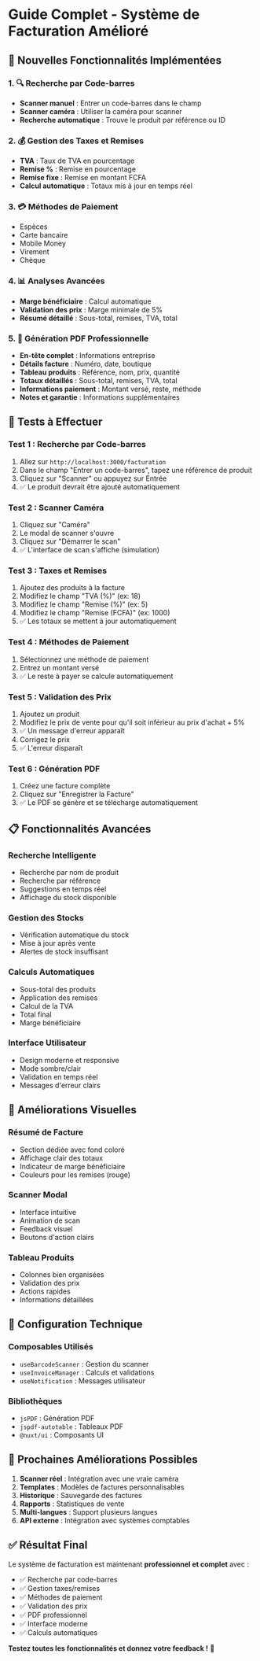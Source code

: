 # Guide Complet - Système de Facturation Amélioré

## 🎯 **Nouvelles Fonctionnalités Implémentées**

### 1. **🔍 Recherche par Code-barres**
- **Scanner manuel** : Entrer un code-barres dans le champ
- **Scanner caméra** : Utiliser la caméra pour scanner
- **Recherche automatique** : Trouve le produit par référence ou ID

### 2. **💰 Gestion des Taxes et Remises**
- **TVA** : Taux de TVA en pourcentage
- **Remise %** : Remise en pourcentage
- **Remise fixe** : Remise en montant FCFA
- **Calcul automatique** : Totaux mis à jour en temps réel

### 3. **💳 Méthodes de Paiement**
- Espèces
- Carte bancaire
- Mobile Money
- Virement
- Chèque

### 4. **📊 Analyses Avancées**
- **Marge bénéficiaire** : Calcul automatique
- **Validation des prix** : Marge minimale de 5%
- **Résumé détaillé** : Sous-total, remises, TVA, total

### 5. **📄 Génération PDF Professionnelle**
- **En-tête complet** : Informations entreprise
- **Détails facture** : Numéro, date, boutique
- **Tableau produits** : Référence, nom, prix, quantité
- **Totaux détaillés** : Sous-total, remises, TVA, total
- **Informations paiement** : Montant versé, reste, méthode
- **Notes et garantie** : Informations supplémentaires

## 🧪 **Tests à Effectuer**

### **Test 1 : Recherche par Code-barres**
1. Allez sur `http://localhost:3000/facturation`
2. Dans le champ "Entrer un code-barres", tapez une référence de produit
3. Cliquez sur "Scanner" ou appuyez sur Entrée
4. ✅ Le produit devrait être ajouté automatiquement

### **Test 2 : Scanner Caméra**
1. Cliquez sur "Caméra"
2. Le modal de scanner s'ouvre
3. Cliquez sur "Démarrer le scan"
4. ✅ L'interface de scan s'affiche (simulation)

### **Test 3 : Taxes et Remises**
1. Ajoutez des produits à la facture
2. Modifiez le champ "TVA (%)" (ex: 18)
3. Modifiez le champ "Remise (%)" (ex: 5)
4. Modifiez le champ "Remise (FCFA)" (ex: 1000)
5. ✅ Les totaux se mettent à jour automatiquement

### **Test 4 : Méthodes de Paiement**
1. Sélectionnez une méthode de paiement
2. Entrez un montant versé
3. ✅ Le reste à payer se calcule automatiquement

### **Test 5 : Validation des Prix**
1. Ajoutez un produit
2. Modifiez le prix de vente pour qu'il soit inférieur au prix d'achat + 5%
3. ✅ Un message d'erreur apparaît
4. Corrigez le prix
5. ✅ L'erreur disparaît

### **Test 6 : Génération PDF**
1. Créez une facture complète
2. Cliquez sur "Enregistrer la Facture"
3. ✅ Le PDF se génère et se télécharge automatiquement

## 📋 **Fonctionnalités Avancées**

### **Recherche Intelligente**
- Recherche par nom de produit
- Recherche par référence
- Suggestions en temps réel
- Affichage du stock disponible

### **Gestion des Stocks**
- Vérification automatique du stock
- Mise à jour après vente
- Alertes de stock insuffisant

### **Calculs Automatiques**
- Sous-total des produits
- Application des remises
- Calcul de la TVA
- Total final
- Marge bénéficiaire

### **Interface Utilisateur**
- Design moderne et responsive
- Mode sombre/clair
- Validation en temps réel
- Messages d'erreur clairs

## 🎨 **Améliorations Visuelles**

### **Résumé de Facture**
- Section dédiée avec fond coloré
- Affichage clair des totaux
- Indicateur de marge bénéficiaire
- Couleurs pour les remises (rouge)

### **Scanner Modal**
- Interface intuitive
- Animation de scan
- Feedback visuel
- Boutons d'action clairs

### **Tableau Produits**
- Colonnes bien organisées
- Validation des prix
- Actions rapides
- Informations détaillées

## 🔧 **Configuration Technique**

### **Composables Utilisés**
- `useBarcodeScanner` : Gestion du scanner
- `useInvoiceManager` : Calculs et validations
- `useNotification` : Messages utilisateur

### **Bibliothèques**
- `jsPDF` : Génération PDF
- `jspdf-autotable` : Tableaux PDF
- `@nuxt/ui` : Composants UI

## 🚀 **Prochaines Améliorations Possibles**

1. **Scanner réel** : Intégration avec une vraie caméra
2. **Templates** : Modèles de factures personnalisables
3. **Historique** : Sauvegarde des factures
4. **Rapports** : Statistiques de vente
5. **Multi-langues** : Support plusieurs langues
6. **API externe** : Intégration avec systèmes comptables

## ✅ **Résultat Final**

Le système de facturation est maintenant **professionnel et complet** avec :
- ✅ Recherche par code-barres
- ✅ Gestion taxes/remises
- ✅ Méthodes de paiement
- ✅ Validation des prix
- ✅ PDF professionnel
- ✅ Interface moderne
- ✅ Calculs automatiques

**Testez toutes les fonctionnalités et donnez votre feedback !** 🎉
















